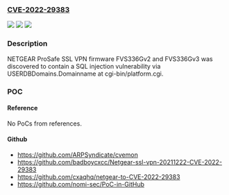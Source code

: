### [CVE-2022-29383](https://cve.mitre.org/cgi-bin/cvename.cgi?name=CVE-2022-29383)
![](https://img.shields.io/static/v1?label=Product&message=n%2Fa&color=blue)
![](https://img.shields.io/static/v1?label=Version&message=n%2Fa&color=blue)
![](https://img.shields.io/static/v1?label=Vulnerability&message=n%2Fa&color=brighgreen)

### Description

NETGEAR ProSafe SSL VPN firmware FVS336Gv2 and FVS336Gv3 was discovered to contain a SQL injection vulnerability via USERDBDomains.Domainname at cgi-bin/platform.cgi.

### POC

#### Reference
No PoCs from references.

#### Github
- https://github.com/ARPSyndicate/cvemon
- https://github.com/badboycxcc/Netgear-ssl-vpn-20211222-CVE-2022-29383
- https://github.com/cxaqhq/netgear-to-CVE-2022-29383
- https://github.com/nomi-sec/PoC-in-GitHub

